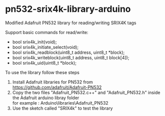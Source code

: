# pn532-srix4k-library-arduino

Modified Adafruit PN532 library for reading/writing SRIX4K tags 

Support basic commands for read/write:
- bool srix4k_init(void);
- bool srix4k_initiate_select(void);
- bool srix4k_readblock(uint8_t address, uint8_t *block);
- bool srix4k_writeblock(uint8_t address, uint8_t block[4]);
- bool srix4k_uid(uint8_t *block);

To use the library follow these steps

1. Install Adafruit libraries for PN532 from https://github.com/adafruit/Adafruit-PN532
2. Copy the two files "Adafruit_PN532.c++" and "Adafruit_PN532.h" inside the Adafruit arduino libray folder    
   for example : Arduino\libraries\Adafruit_PN532  
3. Use the sketch called "SRIX4k" to test the library
